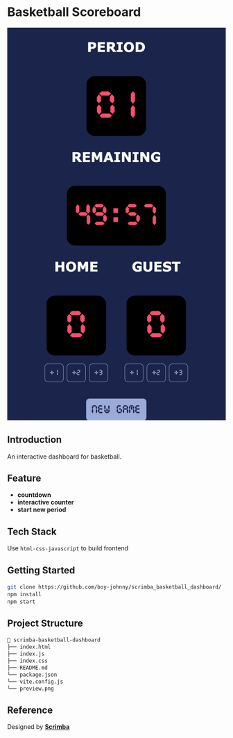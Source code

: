 # Basketball Scoreboard

![preview](preview.png)

## Introduction

An interactive dashboard for basketball.

## Feature

- **countdown**
- **interactive counter**
- **start new period**

## Tech Stack

Use `html-css-javascript` to build frontend

## Getting Started

```bash
git clone https://github.com/boy-johnny/scrimba_basketball_dashboard/
npm install
npm start
```

## Project Structure

```
🏀 scrimba-basketball-dashboard
├── index.html
├── index.js
├── index.css
├── README.md
└── package.json
└── vite.config.js
└── preview.png
```


## Reference

Designed by **[Scrimba](https://scrimba.com/)**

